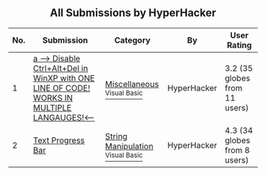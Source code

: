 ﻿<div align="center">

## All Submissions by HyperHacker

</div>

No.  | Submission | Category | By   | User Rating
---- | ---------- | -------- | ---- | -----------
1 | [a \-\-\> Disable Ctrl\+Alt\+Del in WinXP with ONE LINE OF CODE\! WORKS IN MULTIPLE LANGAUGES\!\<\-\-<br />](https://github.com/Planet-Source-Code/hyperhacker-a-disable-ctrl-alt-del-in-winxp-with-one-line-of-code-works-in-multiple-langau__1-47541) | [Miscellaneous<br /><sup>Visual Basic</sup>](../ByCategory/miscellaneous__1-1.md) | HyperHacker | 3.2 (35 globes from 11 users)
2 | [Text Progress Bar<br />](https://github.com/Planet-Source-Code/hyperhacker-text-progress-bar__1-57206) | [String Manipulation<br /><sup>Visual Basic</sup>](../ByCategory/string-manipulation__1-5.md) | HyperHacker | 4.3 (34 globes from 8 users)
